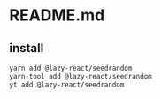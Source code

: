 # README.md

    

## install

```bash
yarn add @lazy-react/seedrandom
yarn-tool add @lazy-react/seedrandom
yt add @lazy-react/seedrandom
```

